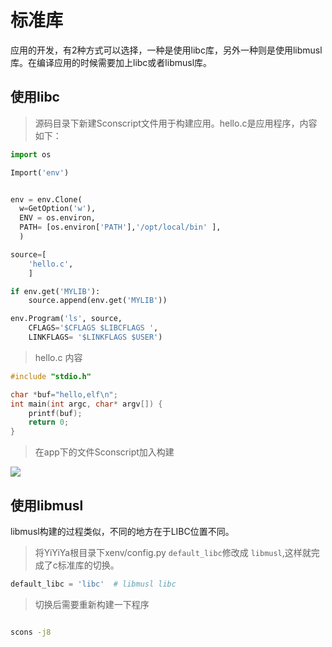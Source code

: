 # 标准库

应用的开发，有2种方式可以选择，一种是使用libc库，另外一种则是使用libmusl库。在编译应用的时候需要加上libc或者libmusl库。
## 使用libc


>源码目录下新建Sconscript文件用于构建应用。hello.c是应用程序，内容如下：

```python
import os

Import('env')


env = env.Clone(
  w=GetOption('w'),
  ENV = os.environ,
  PATH= [os.environ['PATH'],'/opt/local/bin' ],
  )

source=[
    'hello.c',
    ]

if env.get('MYLIB'):
    source.append(env.get('MYLIB'))

env.Program('ls', source,
    CFLAGS='$CFLAGS $LIBCFLAGS ',
    LINKFLAGS= '$LINKFLAGS $USER')

```

>hello.c 内容

```c
#include "stdio.h"

char *buf="hello,elf\n";
int main(int argc, char* argv[]) {
    printf(buf);
    return 0;
}
```

>在app下的文件Sconscript加入构建

<img src="https://github.com/evilbinary/YiYiYa/blob/main/docs/image/app-build.png" />



## 使用libmusl

libmusl构建的过程类似，不同的地方在于LIBC位置不同。

>将YiYiYa根目录下xenv/config.py `default_libc`修改成 `libmusl`,这样就完成了c标准库的切换。

```python
default_libc = 'libc'  # libmusl libc

```

>切换后需要重新构建一下程序

```bash

scons -j8
```
